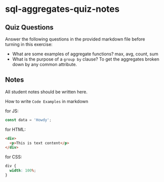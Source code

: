 # sql-aggregates-quiz-notes

## Quiz Questions

Answer the following questions in the provided markdown file before turning in this exercise:

- What are some examples of aggregate functions?
  max, avg, count, sum
- What is the purpose of a `group by` clause?
  To get the aggregates broken down by any common attribute.

## Notes

All student notes should be written here.

How to write `Code Examples` in markdown

for JS:

```javascript
const data = 'Howdy';
```

for HTML:

```html
<div>
  <p>This is text content</p>
</div>
```

for CSS:

```css
div {
  width: 100%;
}
```
